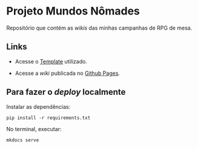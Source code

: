 # Projeto Mundos Nômades

Repositório que contém as *wikis* das minhas campanhas de RPG de mesa.

## Links

- Acesse o [Template](https://github.com/jobindjohn/obsidian-publish-mkdocs) utilizado.

- Acesse a *wiki* publicada no [Github Pages](https://henrique42.github.io/MundosNomades/).

## Para fazer o *deploy* localmente

Instalar as dependências:

```
pip install -r requirements.txt
```

No terminal, executar:

```
mkdocs serve
```
